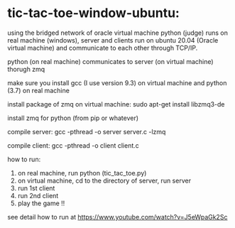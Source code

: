 # tic-tac-toe-window-ubuntu:
using the bridged network of oracle virtual machine
python (judge) runs on real machine (windows), server and clients run on ubuntu 20.04 (Oracle virtual machine) and communicate to each other through TCP/IP.

python (on real machine) communicates to server (on virtual machine) thorugh zmq

make sure you install gcc (I use version 9.3) on virtual machine and python (3.7) on real machine

install package of zmq on virtual machine: sudo apt-get install libzmq3-de

install zmq for python (from pip or whatever)

compile server: gcc -pthread -o server server.c -lzmq

compile client: gcc -pthread -o client client.c

how to run:
1. on real machine, run python (tic_tac_toe.py)
2. on virtual machine, cd to the directory of server, run server
3.  run 1st client
4. run 2nd client
5. play the game !!

see detail how to run at https://www.youtube.com/watch?v=J5eWpaGk2Sc

